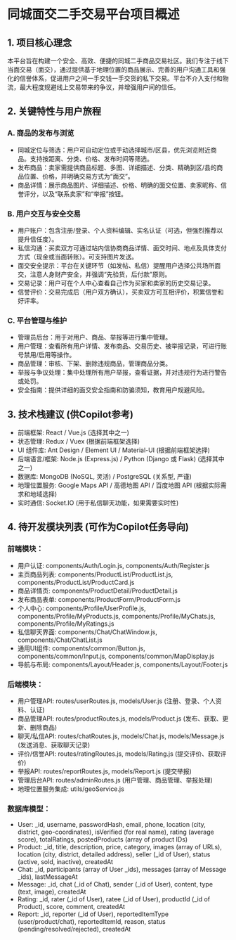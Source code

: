 # 同城面交二手交易平台项目概述

## 1. 项目核心理念
本平台旨在构建一个安全、高效、便捷的同城二手商品交易社区。我们专注于线下当面交易（面交），通过提供基于地理位置的商品展示、完善的用户沟通工具和强化的信誉体系，促进用户之间一手交钱一手交货的私下交易。平台不介入支付和物流，最大程度规避线上交易带来的争议，并增强用户间的信任。

## 2. 关键特性与用户旅程
### A. 商品的发布与浏览
- 同城定位与筛选：用户可自动定位或手动选择城市/区县，优先浏览附近商品。支持按距离、分类、价格、发布时间等筛选。
- 发布商品：卖家需提供商品标题、多图、详细描述、分类、精确到区/县的商品位置、价格，并明确交易方式为“面交”。
- 商品详情：展示商品图片、详细描述、价格、明确的面交位置、卖家昵称、信誉评分，以及“联系卖家”和“举报”按钮。

### B. 用户交互与安全交易
- 用户账户：包含注册/登录、个人资料编辑、实名认证（可选，但强烈推荐以提升信任度）。
- 私信沟通：买卖双方可通过站内信协商商品详情、面交时间、地点及具体支付方式（现金或当面转账）。可支持图片发送。
- 面交安全提示：平台在关键环节（如发帖、私信）提醒用户选择公共场所面交，注意人身财产安全，并强调“先验货，后付款”原则。
- 交易记录：用户可在个人中心查看自己作为买家和卖家的历史交易记录。
- 信誉评价：交易完成后（用户双方确认），买卖双方可互相评价，积累信誉和好评率。

### C. 平台管理与维护
- 管理员后台：用于对用户、商品、举报等进行集中管理。
- 用户管理：查看所有用户详情、发布商品、交易历史、被举报记录，可进行账号禁用/启用等操作。
- 商品管理：审核、下架、删除违规商品，管理商品分类。
- 举报与争议处理：集中处理所有用户举报，查看证据，并对违规行为进行警告或处罚。
- 安全指南：提供详细的面交安全指南和防骗须知，教育用户规避风险。

## 3. 技术栈建议 (供Copilot参考)
- 前端框架: React / Vue.js (选择其中之一)
- 状态管理: Redux / Vuex (根据前端框架选择)
- UI 组件库: Ant Design / Element UI / Material-UI (根据前端框架选择)
- 后端语言/框架: Node.js (Express.js) / Python (Django 或 Flask) (选择其中之一)
- 数据库: MongoDB (NoSQL, 灵活) / PostgreSQL (关系型, 严谨)
- 地理位置服务: Google Maps API / 高德地图 API / 百度地图 API (根据实际需求和地域选择)
- 实时通信: Socket.IO (用于私信聊天功能，如果需要实时性)

## 4. 待开发模块列表 (可作为Copilot任务导向)

### 前端模块：
- 用户认证: components/Auth/Login.js, components/Auth/Register.js
- 主页商品列表: components/ProductList/ProductList.js, components/ProductList/ProductCard.js
- 商品详情页: components/ProductDetail/ProductDetail.js
- 发布商品表单: components/ProductForm/ProductForm.js
- 个人中心: components/Profile/UserProfile.js, components/Profile/MyProducts.js, components/Profile/MyChats.js, components/Profile/MyRatings.js
- 私信聊天界面: components/Chat/ChatWindow.js, components/Chat/ChatList.js
- 通用UI组件: components/common/Button.js, components/common/Input.js, components/common/MapDisplay.js
- 导航与布局: components/Layout/Header.js, components/Layout/Footer.js

### 后端模块：
- 用户管理API: routes/userRoutes.js, models/User.js (注册、登录、个人资料、认证)
- 商品管理API: routes/productRoutes.js, models/Product.js (发布、获取、更新、删除商品)
- 聊天/私信API: routes/chatRoutes.js, models/Chat.js, models/Message.js (发送消息、获取聊天记录)
- 评价/信誉API: routes/ratingRoutes.js, models/Rating.js (提交评价、获取评价)
- 举报API: routes/reportRoutes.js, models/Report.js (提交举报)
- 管理后台API: routes/adminRoutes.js (用户管理、商品管理、举报处理)
- 地理位置服务集成: utils/geoService.js

### 数据库模型：
- User: _id, username, passwordHash, email, phone, location (city, district, geo-coordinates), isVerified (for real name), rating (average score), totalRatings, postedProducts (array of product IDs)
- Product: _id, title, description, price, category, images (array of URLs), location (city, district, detailed address), seller (_id of User), status (active, sold, inactive), createdAt
- Chat: _id, participants (array of User _ids), messages (array of Message _ids), lastMessageAt
- Message: _id, chat (_id of Chat), sender (_id of User), content, type (text, image), createdAt
- Rating: _id, rater (_id of User), ratee (_id of User), productId (_id of Product), score, comment, createdAt
- Report: _id, reporter (_id of User), reportedItemType (user/product/chat), reportedItemId, reason, status (pending/resolved/rejected), createdAt
